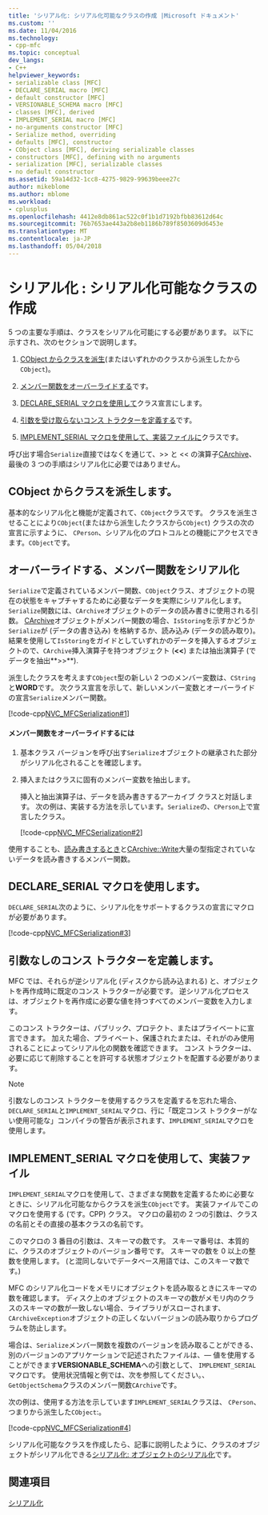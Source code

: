 ```yaml
---
title: 'シリアル化: シリアル化可能なクラスの作成 |Microsoft ドキュメント'
ms.custom: ''
ms.date: 11/04/2016
ms.technology:
- cpp-mfc
ms.topic: conceptual
dev_langs:
- C++
helpviewer_keywords:
- serializable class [MFC]
- DECLARE_SERIAL macro [MFC]
- default constructor [MFC]
- VERSIONABLE_SCHEMA macro [MFC]
- classes [MFC], derived
- IMPLEMENT_SERIAL macro [MFC]
- no-arguments constructor [MFC]
- Serialize method, overriding
- defaults [MFC], constructor
- CObject class [MFC], deriving serializable classes
- constructors [MFC], defining with no arguments
- serialization [MFC], serializable classes
- no default constructor
ms.assetid: 59a14d32-1cc8-4275-9829-99639beee27c
author: mikeblome
ms.author: mblome
ms.workload:
- cplusplus
ms.openlocfilehash: 4412e8db861ac522c0f1b1d7192bfbb83612d64c
ms.sourcegitcommit: 76b7653ae443a2b8eb1186b789f8503609d6453e
ms.translationtype: MT
ms.contentlocale: ja-JP
ms.lasthandoff: 05/04/2018
---
```

# <a name="serialization-making-a-serializable-class"></a>シリアル化 : シリアル化可能なクラスの作成
5 つの主要な手順は、クラスをシリアル化可能にする必要があります。 以下に示すされ、次のセクションで説明します。  
  
1.  [CObject からクラスを派生](#_core_deriving_your_class_from_cobject)(またはいずれかのクラスから派生したから`CObject`)。  
  
2.  [メンバー関数をオーバーライドする](#_core_overriding_the_serialize_member_function)です。  
  
3.  [DECLARE_SERIAL マクロを使用して](#_core_using_the_declare_serial_macro)クラス宣言にします。  
  
4.  [引数を受け取らないコンス トラクターを定義する](#_core_defining_a_constructor_with_no_arguments)です。  
  
5.  [IMPLEMENT_SERIAL マクロを使用して、実装ファイルに](#_core_using_the_implement_serial_macro_in_the_implementation_file)クラスです。  
  
 呼び出す場合`Serialize`直接ではなくを通じて、>> と << の演算子[CArchive](../mfc/reference/carchive-class.md)、最後の 3 つの手順はシリアル化に必要ではありません。  
  
##  <a name="_core_deriving_your_class_from_cobject"></a> CObject からクラスを派生します。  
 基本的なシリアル化と機能が定義されて、`CObject`クラスです。 クラスを派生させることにより`CObject`(またはから派生したクラスから`CObject`) クラスの次の宣言に示すように、 `CPerson`、シリアル化のプロトコルとの機能にアクセスできます。`CObject`です。  
  
##  <a name="_core_overriding_the_serialize_member_function"></a> オーバーライドする、メンバー関数をシリアル化  
 `Serialize`で定義されているメンバー関数、`CObject`クラス、オブジェクトの現在の状態をキャプチャするために必要なデータを実際にシリアル化します。 `Serialize`関数には、`CArchive`オブジェクトのデータの読み書きに使用される引数。 [CArchive](../mfc/reference/carchive-class.md)オブジェクトがメンバー関数の場合、`IsStoring`を示すかどうか`Serialize`が (データの書き込み) を格納するか、読み込み (データの読み取り)。 結果を使用して`IsStoring`をガイドとしていずれかのデータを挿入するオブジェクトので、`CArchive`挿入演算子を持つオブジェクト (**<\<**) または抽出演算子 (でデータを抽出**>>**).  
  
 派生したクラスを考えます`CObject`型の新しい 2 つのメンバー変数は、`CString`と**WORD**です。 次クラス宣言を示して、新しいメンバー変数とオーバーライドの宣言`Serialize`メンバー関数。  
  
 [!code-cpp[NVC_MFCSerialization#1](../mfc/codesnippet/cpp/serialization-making-a-serializable-class_1.h)]  
  
#### <a name="to-override-the-serialize-member-function"></a>メンバー関数をオーバーライドするには  
  
1.  基本クラス バージョンを呼び出す`Serialize`オブジェクトの継承された部分がシリアル化されることを確認します。  
  
2.  挿入またはクラスに固有のメンバー変数を抽出します。  
  
     挿入と抽出演算子は、データを読み書きするアーカイブ クラスと対話します。 次の例は、実装する方法を示しています。`Serialize`の、`CPerson`上で宣言したクラス。  
  
     [!code-cpp[NVC_MFCSerialization#2](../mfc/codesnippet/cpp/serialization-making-a-serializable-class_2.cpp)]  
  
 使用することも、[読み書きするとき](../mfc/reference/carchive-class.md#read)と[CArchive::Write](../mfc/reference/carchive-class.md#write)大量の型指定されていないデータを読み書きするメンバー関数。  
  
##  <a name="_core_using_the_declare_serial_macro"></a> DECLARE_SERIAL マクロを使用します。  
 `DECLARE_SERIAL`次のように、シリアル化をサポートするクラスの宣言にマクロが必要があります。  
  
 [!code-cpp[NVC_MFCSerialization#3](../mfc/codesnippet/cpp/serialization-making-a-serializable-class_3.h)]  
  
##  <a name="_core_defining_a_constructor_with_no_arguments"></a> 引数なしのコンス トラクターを定義します。  
 MFC では、それらが逆シリアル化 (ディスクから読み込まれる) と、オブジェクトを再作成時に既定のコンス トラクターが必要です。 逆シリアル化プロセスは、オブジェクトを再作成に必要な値を持つすべてのメンバー変数を入力します。  
  
 このコンス トラクターは、パブリック、プロテクト、またはプライベートに宣言できます。 加えた場合、プライベート、保護されたまたは、それがのみ使用されることによってシリアル化の関数を確認できます。 コンス トラクターは、必要に応じて削除することを許可する状態オブジェクトを配置する必要があります。  
  
> [!NOTE]
>  引数なしのコンス トラクターを使用するクラスを定義するを忘れた場合、`DECLARE_SERIAL`と`IMPLEMENT_SERIAL`マクロ、行に「既定コンス トラクターがない使用可能な」コンパイラの警告が表示されます、`IMPLEMENT_SERIAL`マクロを使用します。  
  
##  <a name="_core_using_the_implement_serial_macro_in_the_implementation_file"></a> IMPLEMENT_SERIAL マクロを使用して、実装ファイル  
 `IMPLEMENT_SERIAL`マクロを使用して、さまざまな関数を定義するために必要なときに、シリアル化可能なからクラスを派生`CObject`です。 実装ファイルでこのマクロを使用する (です。CPP) クラス。 マクロの最初の 2 つの引数は、クラスの名前とその直接の基本クラスの名前です。  
  
 このマクロの 3 番目の引数は、スキーマの数です。 スキーマ番号は、本質的に、クラスのオブジェクトのバージョン番号です。 スキーマの数を 0 以上の整数を使用します。 (と混同しないでデータベース用語では、このスキーマ数です。)  
  
 MFC のシリアル化コードをメモリにオブジェクトを読み取るときにスキーマの数を確認します。 ディスク上のオブジェクトのスキーマの数がメモリ内のクラスのスキーマの数が一致しない場合、ライブラリがスローされます、`CArchiveException`オブジェクトの正しくないバージョンの読み取りからプログラムを防止します。  
  
 場合は、`Serialize`メンバー関数を複数のバージョンを読み取ることができる、別のバージョンのアプリケーションで記述されたファイルは、— 値を使用することができます**VERSIONABLE_SCHEMA**への引数として、 `IMPLEMENT_SERIAL`マクロです。 使用状況情報と例では、次を参照してください。、`GetObjectSchema`クラスのメンバー関数`CArchive`です。  
  
 次の例は、使用する方法を示しています`IMPLEMENT_SERIAL`クラスは、 `CPerson`、つまりから派生した`CObject`:。  
  
 [!code-cpp[NVC_MFCSerialization#4](../mfc/codesnippet/cpp/serialization-making-a-serializable-class_4.cpp)]  
  
 シリアル化可能なクラスを作成したら、記事に説明したように、クラスのオブジェクトがシリアル化できる[シリアル化: オブジェクトのシリアル化](../mfc/serialization-serializing-an-object.md)です。  
  
## <a name="see-also"></a>関連項目  
 [シリアル化](../mfc/serialization-in-mfc.md)

